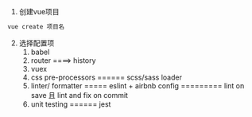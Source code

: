 1. 创建vue项目

```js
vue create 项目名
```

2. 选择配置项  
   1. babel
   2. router         ====> history
   3. vuex
   4. css pre-processors    ====== scss/sass loader
   5. linter/ formatter     ===== eslint + airbnb config  ========= lint on save 且 lint and fix on commit
   6. unit testing    ====== jest

